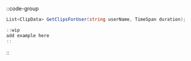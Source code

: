 ::code-group
  ```csharp [Method]
  List<ClipData> GetClipsForUser(string userName, TimeSpan duration);
  ```
  ```csharp [Example]
  ::wip
  add example here
  ::
  ```
::